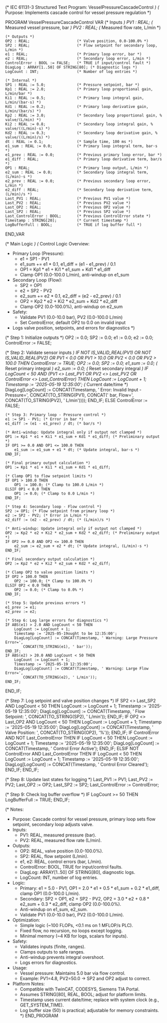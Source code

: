 (* IEC 61131-3 Structured Text Program: VesselPressureCascadeControl *)
(* Purpose: Implements cascade control for vessel pressure regulation *)

PROGRAM VesselPressureCascadeControl
VAR
    (* Inputs *)
    PV1 : REAL;                     (* Measured vessel pressure, bar *)
    PV2 : REAL;                     (* Measured flow rate, L/min *)

    (* Outputs *)
    OP2 : REAL;                     (* Valve position, 0.0-100.0% *)
    SP2 : REAL;                     (* Flow setpoint for secondary loop, L/min *)
    e1 : REAL;                      (* Primary loop error, bar *)
    e2 : REAL;                      (* Secondary loop error, L/min *)
    ControlError : BOOL := FALSE;   (* TRUE if input/control fault *)
    DiagLog : ARRAY[1..50] OF STRING[80]; (* Diagnostic logs *)
    LogCount : INT;                 (* Number of log entries *)

    (* Internal *)
    SP1 : REAL := 5.0;              (* Pressure setpoint, bar *)
    Kp1 : REAL := 2.0;              (* Primary loop proportional gain, L/min/bar *)
    Ki1 : REAL := 0.5;              (* Primary loop integral gain, L/min/(bar·s) *)
    Kd1 : REAL := 0.2;              (* Primary loop derivative gain, L/min/(bar/s) *)
    Kp2 : REAL := 3.0;              (* Secondary loop proportional gain, % valve/(L/min) *)
    Ki2 : REAL := 0.8;              (* Secondary loop integral gain, % valve/((L/min)·s) *)
    Kd2 : REAL := 0.3;              (* Secondary loop derivative gain, % valve/((L/min)/s) *)
    dt : REAL := 0.1;               (* Sample time, 100 ms *)
    e1_sum : REAL := 0.0;           (* Primary loop integral term, bar·s *)
    e1_prev : REAL := 0.0;          (* Previous primary loop error, bar *)
    e1_diff : REAL;                 (* Primary loop derivative term, bar/s *)
    OP1 : REAL;                     (* Primary loop output, L/min *)
    e2_sum : REAL := 0.0;           (* Secondary loop integral term, (L/min)·s *)
    e2_prev : REAL := 0.0;          (* Previous secondary loop error, L/min *)
    e2_diff : REAL;                 (* Secondary loop derivative term, (L/min)/s *)
    Last_PV1 : REAL;                (* Previous PV1 value *)
    Last_PV2 : REAL;                (* Previous PV2 value *)
    Last_OP2 : REAL;                (* Previous OP2 value *)
    Last_SP2 : REAL;                (* Previous SP2 value *)
    Last_ControlError : BOOL;       (* Previous ControlError state *)
    Timestamp : STRING[20];         (* Current timestamp *)
    LogBufferFull : BOOL;           (* TRUE if log buffer full *)
END_VAR

(* Main Logic *)
(* Control Logic Overview:
   - Primary Loop (Pressure):
     - e1 = SP1 - PV1
     - e1_sum += e1 * 0.1, e1_diff = (e1 - e1_prev) / 0.1
     - OP1 = Kp1 * e1 + Ki1 * e1_sum + Kd1 * e1_diff
     - Clamp OP1 (0.0-100.0 L/min), anti-windup on e1_sum
   - Secondary Loop (Flow):
     - SP2 = OP1
     - e2 = SP2 - PV2
     - e2_sum += e2 * 0.1, e2_diff = (e2 - e2_prev) / 0.1
     - OP2 = Kp2 * e2 + Ki2 * e2_sum + Kd2 * e2_diff
     - Clamp OP2 (0.0-100.0%), anti-windup on e2_sum
   - Safety:
     - Validate PV1 (0.0-10.0 bar), PV2 (0.0-100.0 L/min)
     - Set ControlError, default OP2 to 0.0 on invalid input
   - Logs valve position, setpoints, and errors for diagnostics
*)

(* Step 1: Initialize outputs *)
OP2 := 0.0;
SP2 := 0.0;
e1 := 0.0;
e2 := 0.0;
ControlError := FALSE;

(* Step 2: Validate sensor inputs *)
IF NOT IS_VALID_REAL(PV1) OR NOT IS_VALID_REAL(PV2) OR
   PV1 < 0.0 OR PV1 > 10.0 OR PV2 < 0.0 OR PV2 > 100.0 THEN
    ControlError := TRUE;
    OP2 := 0.0;
    SP2 := 0.0;
    e1_sum := 0.0; (* Reset primary integral *)
    e2_sum := 0.0; (* Reset secondary integral *)
    IF LogCount < 50 AND (PV1 <> Last_PV1 OR PV2 <> Last_PV2 OR ControlError <> Last_ControlError) THEN
        LogCount := LogCount + 1;
        Timestamp := '2025-05-19 12:35:00'; (* Current date/time *)
        DiagLog[LogCount] := CONCAT(Timestamp, ' Error: Invalid Input - Pressure=', 
            CONCAT(TO_STRING(PV1), CONCAT(' bar, Flow=', 
            CONCAT(TO_STRING(PV2), ' L/min'))));
    END_IF;
ELSE
    ControlError := FALSE;

    (* Step 3: Primary loop - Pressure control *)
    e1 := SP1 - PV1; (* Error in bar *)
    e1_diff := (e1 - e1_prev) / dt; (* bar/s *)

    (* Anti-windup: Update integral only if output not clamped *)
    OP1 := Kp1 * e1 + Ki1 * e1_sum + Kd1 * e1_diff; (* Preliminary output *)
    IF OP1 >= 0.0 AND OP1 <= 100.0 THEN
        e1_sum := e1_sum + e1 * dt; (* Update integral, bar·s *)
    END_IF;

    (* Final primary output calculation *)
    OP1 := Kp1 * e1 + Ki1 * e1_sum + Kd1 * e1_diff;

    (* Clamp OP1 to flow setpoint limits *)
    IF OP1 > 100.0 THEN
        OP1 := 100.0; (* Clamp to 100.0 L/min *)
    ELSIF OP1 < 0.0 THEN
        OP1 := 0.0; (* Clamp to 0.0 L/min *)
    END_IF;

    (* Step 4: Secondary loop - Flow control *)
    SP2 := OP1; (* Flow setpoint from primary loop *)
    e2 := SP2 - PV2; (* Error in L/min *)
    e2_diff := (e2 - e2_prev) / dt; (* (L/min)/s *)

    (* Anti-windup: Update integral only if output not clamped *)
    OP2 := Kp2 * e2 + Ki2 * e2_sum + Kd2 * e2_diff; (* Preliminary output *)
    IF OP2 >= 0.0 AND OP2 <= 100.0 THEN
        e2_sum := e2_sum + e2 * dt; (* Update integral, (L/min)·s *)
    END_IF;

    (* Final secondary output calculation *)
    OP2 := Kp2 * e2 + Ki2 * e2_sum + Kd2 * e2_diff;

    (* Clamp OP2 to valve position limits *)
    IF OP2 > 100.0 THEN
        OP2 := 100.0; (* Clamp to 100.0% *)
    ELSIF OP2 < 0.0 THEN
        OP2 := 0.0; (* Clamp to 0.0% *)
    END_IF;

    (* Step 5: Update previous errors *)
    e1_prev := e1;
    e2_prev := e2;

    (* Step 6: Log large errors for diagnostics *)
    IF ABS(e1) > 2.0 AND LogCount < 50 THEN
        LogCount := LogCount + 1;
        Timestamp := '2025-05-19ought to be 12:35:00';
        DiagLog[LogCount] := CONCAT(Timestamp, ' Warning: Large Pressure Error=', 
            CONCAT(TO_STRING(e1), ' bar'));
    END_IF;
    IF ABS(e2) > 20.0 AND LogCount < 50 THEN
        LogCount := LogCount + 1;
        Timestamp := '2025-05-19 12:35:00';
        DiagLog[LogCount] := CONCAT(Timestamp, ' Warning: Large Flow Error=', 
            CONCAT(TO_STRING(e2), ' L/min'));
    END_IF;
END_IF;

(* Step 7: Log setpoint and valve position changes *)
IF SP2 <> Last_SP2 AND LogCount < 50 THEN
    LogCount := LogCount + 1;
    Timestamp := '2025-05-19 12:35:00';
    DiagLog[LogCount] := CONCAT(Timestamp, ' Flow Setpoint: ', 
        CONCAT(TO_STRING(SP2), ' L/min'));
END_IF;
IF OP2 <> Last_OP2 AND LogCount < 50 THEN
    LogCount := LogCount + 1;
    Timestamp := '2025-05-19 12:35:00';
    DiagLog[LogCount] := CONCAT(Timestamp, ' Valve Position: ', 
        CONCAT(TO_STRING(OP2), '%'));
END_IF;
IF ControlError AND NOT Last_ControlError THEN
    IF LogCount < 50 THEN
        LogCount := LogCount + 1;
        Timestamp := '2025-05-19 12:35:00';
        DiagLog[LogCount] := CONCAT(Timestamp, ' Control Error Active');
    END_IF;
ELSIF NOT ControlError AND Last_ControlError THEN
    IF LogCount < 50 THEN
        LogCount := LogCount + 1;
        Timestamp := '2025-05-19 12:35:00';
        DiagLog[LogCount] := CONCAT(Timestamp, ' Control Error Cleared');
    END_IF;
END_IF;

(* Step 8: Update last states for logging *)
Last_PV1 := PV1;
Last_PV2 := PV2;
Last_OP2 := OP2;
Last_SP2 := SP2;
Last_ControlError := ControlError;

(* Step 9: Check log buffer overflow *)
IF LogCount >= 50 THEN
    LogBufferFull := TRUE;
END_IF;

(* Notes:
   - Purpose: Cascade control for vessel pressure, primary loop sets flow setpoint, secondary loop adjusts valve.
   - Inputs:
     - PV1: REAL, measured pressure (bar).
     - PV2: REAL, measured flow rate (L/min).
   - Outputs:
     - OP2: REAL, valve position (0.0-100.0%).
     - SP2: REAL, flow setpoint (L/min).
     - e1, e2: REAL, control errors (bar, L/min).
     - ControlError: BOOL, TRUE for input/control faults.
     - DiagLog: ARRAY[1..50] OF STRING[80], diagnostic logs.
     - LogCount: INT, number of log entries.
   - Logic:
     - Primary: e1 = 5.0 - PV1, OP1 = 2.0 * e1 + 0.5 * e1_sum + 0.2 * e1_diff, clamp OP1 (0.0-100.0 L/min).
     - Secondary: SP2 = OP1, e2 = SP2 - PV2, OP2 = 3.0 * e2 + 0.8 * e2_sum + 0.3 * e2_diff, clamp OP2 (0.0-100.0%).
     - Anti-windup on e1_sum, e2_sum.
     - Validate PV1 (0.0-10.0 bar), PV2 (0.0-100.0 L/min).
   - Optimization:
     - Simple logic (~100 FLOPs, <0.1 ms on 1 MFLOP/s PLC).
     - Fixed flow, no recursion, no loops except logging.
     - Minimal memory (~4 KB for logs, scalars for inputs).
   - Safety:
     - Validates inputs (finite, ranges).
     - Clamps outputs to safe ranges.
     - Anti-windup prevents integral overshoot.
     - Logs errors for diagnostics.
   - Usage:
     - Vessel pressure: Maintains 5.0 bar via flow control.
     - Example: PV1=4.8, PV2=50.0 → SP2 and OP2 adjust to correct.
   - Platform Notes:
     - Compatible with TwinCAT, CODESYS, Siemens TIA Portal.
     - Assumes STRING[80], REAL, BOOL; adjust for platform limits.
     - Timestamp uses current date/time; replace with system clock (e.g., GET_SYSTEM_TIME).
     - Log buffer size (50) is practical; adjustable for memory constraints.
*)
END_PROGRAM

